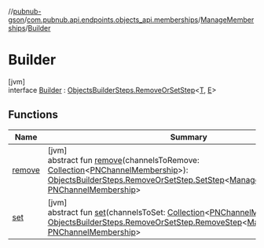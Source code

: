 //[pubnub-gson](../../../../index.md)/[com.pubnub.api.endpoints.objects_api.memberships](../../index.md)/[ManageMemberships](../index.md)/[Builder](index.md)

# Builder

[jvm]\
interface [Builder](index.md) : [ObjectsBuilderSteps.RemoveOrSetStep](../../../com.pubnub.api.endpoints.objects_api.utils/-objects-builder-steps/-remove-or-set-step/index.md)&lt;[T](../../../com.pubnub.api.endpoints.objects_api.utils/-objects-builder-steps/-remove-or-set-step/index.md), [E](../../../com.pubnub.api.endpoints.objects_api.utils/-objects-builder-steps/-remove-or-set-step/index.md)&gt;

## Functions

| Name | Summary |
|---|---|
| [remove](remove.md) | [jvm]<br>abstract fun [remove](remove.md)(channelsToRemove: [Collection](https://docs.oracle.com/javase/8/docs/api/java/util/Collection.html)&lt;[PNChannelMembership](../../../com.pubnub.api.models.consumer.objects_api.membership/-p-n-channel-membership/index.md)&gt;): [ObjectsBuilderSteps.RemoveOrSetStep.SetStep](../../../com.pubnub.api.endpoints.objects_api.utils/-objects-builder-steps/-remove-or-set-step/-set-step/index.md)&lt;[ManageMemberships](../index.md), [PNChannelMembership](../../../com.pubnub.api.models.consumer.objects_api.membership/-p-n-channel-membership/index.md)&gt; |
| [set](set.md) | [jvm]<br>abstract fun [set](set.md)(channelsToSet: [Collection](https://docs.oracle.com/javase/8/docs/api/java/util/Collection.html)&lt;[PNChannelMembership](../../../com.pubnub.api.models.consumer.objects_api.membership/-p-n-channel-membership/index.md)&gt;): [ObjectsBuilderSteps.RemoveOrSetStep.RemoveStep](../../../com.pubnub.api.endpoints.objects_api.utils/-objects-builder-steps/-remove-or-set-step/-remove-step/index.md)&lt;[ManageMemberships](../index.md), [PNChannelMembership](../../../com.pubnub.api.models.consumer.objects_api.membership/-p-n-channel-membership/index.md)&gt; |
